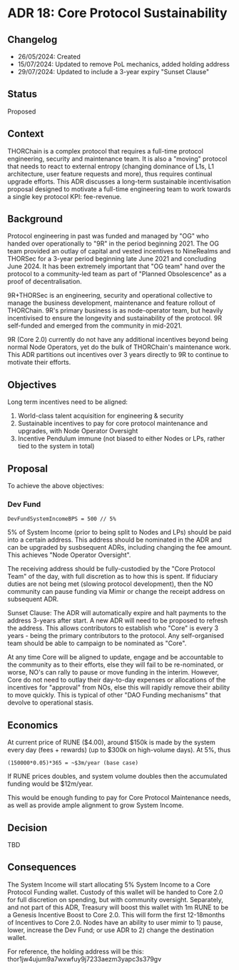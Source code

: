 # ADR 18: Core Protocol Sustainability

## Changelog

- 26/05/2024: Created
- 15/07/2024: Updated to remove PoL mechanics, added holding address
- 29/07/2024: Updated to include a 3-year expiry "Sunset Clause"

## Status

Proposed

## Context

THORChain is a complex protocol that requires a full-time protocol engineering, security and maintenance team. It is also a "moving" protocol that needs to react to external entropy (changing dominance of L1s, L1 architecture, user feature requests and more), thus requires continual upgrade efforts. This ADR discusses a long-term sustainable incentivisation proposal designed to motivate a full-time engineering team to work towards a single key protocol KPI: fee-revenue.

## Background

Protocol engineering in past was funded and managed by "OG" who handed over operationally to "9R" in the period beginning 2021.
The OG team provided an outlay of capital and vested incentives to NineRealms and THORSec for a 3-year period beginning late June 2021 and concluding June 2024.
It has been extremely important that "OG team" hand over the protocol to a community-led team as part of "Planned Obsolescence" as a proof of decentralisation.

9R+THORSec is an engineering, security and operational collective to manage the business development, maintenance and feature rollout of THORChain. 9R's primary business is as node-operator team, but heavily incentivised to ensure the longevity and sustainability of the protocol. 9R self-funded and emerged from the community in mid-2021.

9R (Core 2.0) currently do not have any additional incentives beyond being normal Node Operators, yet do the bulk of THORChain's maintenance work. This ADR partitions out incentives over 3 years directly to 9R to continue to motivate their efforts.

## Objectives

Long term incentives need to be aligned:

1. World-class talent acquisition for engineering & security
2. Sustainable incentives to pay for core protocol maintenance and upgrades, with Node Operator Oversight
3. Incentive Pendulum immune (not biased to either Nodes or LPs, rather tied to the system in total)

## Proposal

To achieve the above objectives:

### Dev Fund

```text
DevFundSystemIncomeBPS = 500 // 5%
```

5% of System Income (prior to being split to Nodes and LPs) should be paid into a certain address. This address should be nominated in the ADR and can be upgraded by susbsequent ADRs, including changing the fee amount. This achieves "Node Operator Oversight".

The receiving address should be fully-custodied by the "Core Protocol Team" of the day, with full discretion as to how this is spent.
If fiduciary duties are not being met (slowing protocol development), then the NO community can pause funding via Mimir or change the receipt address on subsequent ADR.

Sunset Clause: The ADR will automatically expire and halt payments to the address 3-years after start. A new ADR will need to be proposed to refresh the address. This allows contributors to establish who "Core" is every 3 years - being the primary contributors to the protocol. Any self-organised team should be able to campaign to be nominated as "Core".

At any time Core will be aligned to update, engage and be accountable to the community as to their efforts, else they will fail to be re-nominated, or worse, NO's can rally to pause or move funding in the interim. However, Core do not need to outlay their day-to-day expenses or allocations of the incentives for "approval" from NOs, else this will rapidly remove their ability to move quickly. This is typical of other "DAO Funding mechanisms" that devolve to operational stasis.

## Economics

At current price of RUNE ($4.00), around $150k is made by the system every day (fees + rewards) (up to $300k on high-volume days). At 5%, thus

```text
(150000*0.05)*365 = ~$3m/year (base case)
```

If RUNE prices doubles, and system volume doubles then the accumulated funding would be $12m/year.

This would be enough funding to pay for Core Protocol Maintenance needs, as well as provide ample alignment to grow System Income.

## Decision

TBD

## Consequences

The System Income will start allocating 5% System Income to a Core Protocol Funding wallet. Custody of this wallet will be handed to Core 2.0 for full discretion on spending, but with community oversight.
Separately, and not part of this ADR, Treasury will boost this wallet with 1m RUNE to be a Genesis Incentive Boost to Core 2.0. This will form the first 12-18months of Incentives to Core 2.0.
Nodes have an ability to user mimir to 1) pause, lower, increase the Dev Fund; or use ADR to 2) change the destination wallet.

For reference, the holding address will be this: thor1jw4ujum9a7wxwfuy9j7233aezm3yapc3s379gv
